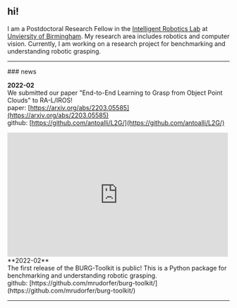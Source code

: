 ## hi!

I am a Postdoctoral Research Fellow in the [Intelligent Robotics Lab](https://www.birmingham.ac.uk/research/activity/computer-science/artificial-intelligence/intelligent-robotics-lab/index.aspx) at [Unviersity of Birmingham](https://www.birmingham.ac.uk/).
My research area includes robotics and computer vision.
Currently, I am working on a research project for benchmarking and understanding robotic grasping.

<hr/>
### news

**2022-02**<br/>
We submitted our paper "End-to-End Learning to Grasp from Object Point Clouds" to RA-L/IROS!<br/>
paper: [https://arxiv.org/abs/2203.05585](https://arxiv.org/abs/2203.05585)<br/>
github: [https://github.com/antoalli/L2G/](https://github.com/antoalli/L2G/)

<iframe width="500" height="281" src="https://www.youtube.com/embed/lvT0ROQH7Xs" title="YouTube video player" frameborder="0" allow="accelerometer; autoplay; clipboard-write; encrypted-media; gyroscope; picture-in-picture" allowfullscreen></iframe>

<br/>
**2022-02**<br/>
The first release of the BURG-Toolkit is public! This is a Python package for benchmarking and understanding robotic grasping.<br/>
github: [https://github.com/mrudorfer/burg-toolkit/](https://github.com/mrudorfer/burg-toolkit/)

<hr/>
